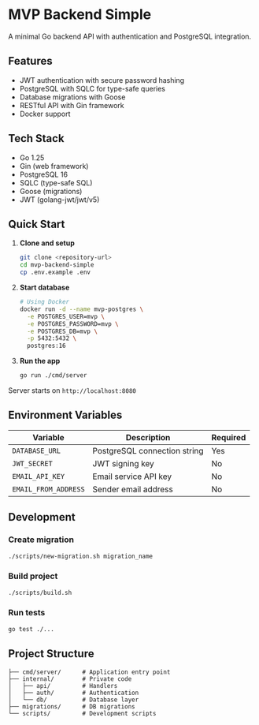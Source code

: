 # MVP Backend Simple

A minimal Go backend API with authentication and PostgreSQL integration.

## Features

- JWT authentication with secure password hashing
- PostgreSQL with SQLC for type-safe queries
- Database migrations with Goose
- RESTful API with Gin framework
- Docker support

## Tech Stack

- Go 1.25
- Gin (web framework)
- PostgreSQL 16
- SQLC (type-safe SQL)
- Goose (migrations)
- JWT (golang-jwt/jwt/v5)

## Quick Start

1. **Clone and setup**
   ```bash
   git clone <repository-url>
   cd mvp-backend-simple
   cp .env.example .env
   ```

2. **Start database**
   ```bash
   # Using Docker
   docker run -d --name mvp-postgres \
     -e POSTGRES_USER=mvp \
     -e POSTGRES_PASSWORD=mvp \
     -e POSTGRES_DB=mvp \
     -p 5432:5432 \
     postgres:16
   ```

3. **Run the app**
   ```bash
   go run ./cmd/server
   ```

Server starts on `http://localhost:8080`

## Environment Variables

| Variable | Description | Required |
|----------|-------------|----------|
| `DATABASE_URL` | PostgreSQL connection string | Yes |
| `JWT_SECRET` | JWT signing key | No |
| `EMAIL_API_KEY` | Email service API key | No |
| `EMAIL_FROM_ADDRESS` | Sender email address | No |

## Development

### Create migration
```bash
./scripts/new-migration.sh migration_name
```

### Build project
```bash
./scripts/build.sh
```

### Run tests
```bash
go test ./...
```

## Project Structure

```
├── cmd/server/      # Application entry point
├── internal/        # Private code
│   ├── api/         # Handlers
│   ├── auth/        # Authentication
│   └── db/          # Database layer
├── migrations/      # DB migrations
└── scripts/         # Development scripts
```
